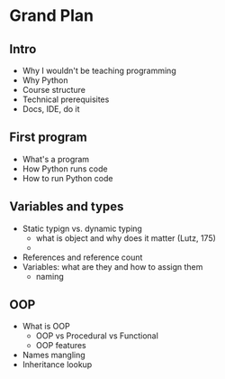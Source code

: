 # Grand Plan

## Intro

* Why I wouldn't be teaching programming
* Why Python
* Course structure
* Technical prerequisites
* Docs, IDE, do it

## First program

* What's a program
* How Python runs code
* How to run Python code

## Variables and types

* Static typign vs. dynamic typing
  * what is object and why does it matter (Lutz, 175)
  * 
* References and reference count
* Variables: what are they and how to assign them
  * naming

## OOP

* What is OOP
  * OOP vs Procedural vs Functional
  * OOP features
* Names mangling
* Inheritance lookup